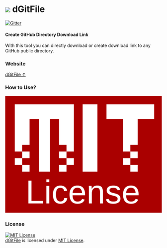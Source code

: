<h1> <img src="https://github.com/samuelbetio/dGitFile/blob/master/res/images/dGitFile.png" width="20" height=auto /> dGitFile </h1>

[![Gitter](https://badges.gitter.im/samuelbetio/dGitFile.svg)](https://gitter.im/dGitFile/Lobby?utm_source=badge&utm_medium=badge&utm_campaign=pr-badge)

#### Create GitHub Directory Download Link

With this tool you can directly download or create download link to any GitHub public directory.

### Website

[dGitFile ↑](https://francesmaffyvalor.github.io/dGitFile/#/home)

### How to Use?

![dGitFile User Manual](https://raw.githubusercontent.com/samuelbetio/Studio.com/master/MIT.png)

### License
<a rel="license" href="https://opensource.org/licenses/MIT"><img alt="MIT License" src="https://cloud.githubusercontent.com/assets/5456665/18950087/fbe0681a-865f-11e6-9552-e59d038d5913.png" width="60em" height=auto/></a><br/><a href="https://github.com/samuelbetio/storyofmylife/tree/dGitFile">dGitFile</a> is licensed under <a rel="license" href="https://opensource.org/licenses/MIT">MIT License</a>.
